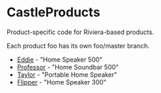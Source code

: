 # CastleProducts
Product-specific code for Riviera-based products.

Each product foo has its own foo/master branch.

* [Eddie](https://github.com/BoseCorp/CastleProducts/tree/eddie/master) - "Home Speaker 500"
* [Professor](https://github.com/BoseCorp/CastleProducts/tree/professor/master) - "Home Soundbar 500"
* [Taylor](https://github.com/BoseCorp/CastleProducts/tree/taylor/master) - "Portable Home Speaker"
* [Flipper](https://github.com/BoseCorp/CastleProducts/tree/flipper/master) - "Home Speaker 300"
